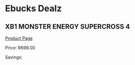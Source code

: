 
# Ebucks Dealz
## XB1 MONSTER ENERGY SUPERCROSS 4
[Product Page](https://www.ebucks.com/web/shop/productSelected.do?prodId=1149770759&catId=365757697)

Price: R699.00

Savings: 


	